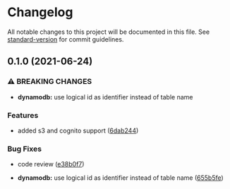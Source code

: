 # Changelog

All notable changes to this project will be documented in this file. See [standard-version](https://github.com/conventional-changelog/standard-version) for commit guidelines.

## 0.1.0 (2021-06-24)


### ⚠ BREAKING CHANGES

* **dynamodb:**  use logical id as identifier instead of table name

### Features

* added s3 and cognito support ([6dab244](https://github.com/purple-technology/serverless-seed-plugin/commit/6dab244c1d44eb45772604271e9b309f4af0f426))


### Bug Fixes

* code review ([e38b0f7](https://github.com/purple-technology/serverless-seed-plugin/commit/e38b0f7b9ba05e775c6f5ae7c04b807baa8ebaff))


* **dynamodb:**  use logical id as identifier instead of table name ([655b5fe](https://github.com/purple-technology/serverless-seed-plugin/commit/655b5fe459d776f2152683d7df74c30b000cb290))
